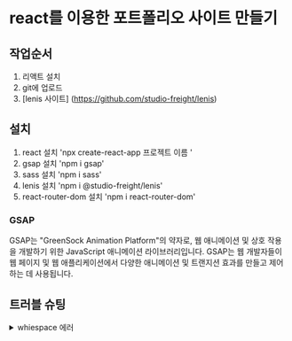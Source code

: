 # react를 이용한 포트폴리오 사이트 만들기

## 작업순서

1. 리액트 설치
2. git에 업로드
3. [lenis 사이트] (https://github.com/studio-freight/lenis)

## 설치

1. react 설치 'npx create-react-app 프로젝트 이름 '
2. gsap 설치 'npm i gsap'
3. sass 설치 'npm i sass'
4. lenis 설치 'npm i @studio-freight/lenis'
5. react-router-dom 설치 'npm i react-router-dom'

### GSAP

GSAP는 "GreenSock Animation Platform"의 약자로, 웹 애니메이션 및 상호 작용을 개발하기 위한 JavaScript 애니메이션 라이브러리입니다.
GSAP는 웹 개발자들이 웹 페이지 및 웹 애플리케이션에서 다양한 애니메이션 및 트랜지션 효과를 만들고 제어하는 데 사용됩니다.

## 트러블 슈팅

<details>
<summary>whiespace 에러</summary>

해결방법
`git config --global core.autocrlf true // 시스템 전체에 적용`
`git config core.autocrlf true // 해당 프로젝트에만 적용`

</details>
